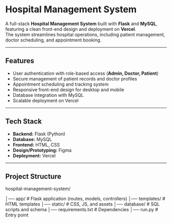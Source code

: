 # Hospital Management System

A full-stack **Hospital Management System** built with **Flask** and **MySQL**, featuring a clean front-end design and deployment on **Vercel**.  
The system streamlines hospital operations, including patient management, doctor scheduling, and appointment booking.

---

## Features
- User authentication with role-based access (**Admin, Doctor, Patient**)  
- Secure management of patient records and doctor profiles  
- Appointment scheduling and tracking system  
- Responsive front-end design for desktop and mobile  
- Database integration with MySQL  
- Scalable deployment on Vercel  

---

## Tech Stack
- **Backend:** Flask (Python)  
- **Database:** MySQL  
- **Frontend:** HTML, CSS  
- **Design/Prototyping:** Figma  
- **Deployment:** Vercel  

---

## Project Structure
hospital-management-system/

│── app/ # Flask application (routes, models, controllers)
│── templates/ # HTML templates
│── static/ # CSS, JS, and assets
│── database/ # SQL scripts and schema
│── requirements.txt # Dependencies
│── run.py # Entry point
